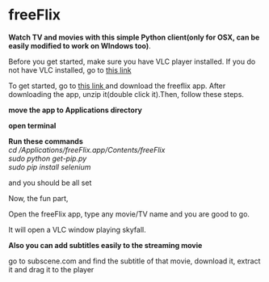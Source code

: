 # freeFlix
<b>Watch TV and movies with this simple Python client(only for OSX, can be easily modified to work on WIndows too)</b>. <br>

Before you get started, make sure you have VLC player installed. If you do not have VLC installed, go to <a href = "https://www.videolan.org/vlc/download-macosx.html"> this link </a>

To get started, go to <a href = "https://drive.google.com/file/d/0B6QHJLUExD-oRURDcWIxSk5GbzQ/view?usp=sharing" > this link </a> and download the freeflix app. After downloading the app, unzip it(double click it).Then, follow these steps. <br>

<b>move the app to Applications directory </b><br>

<b>open terminal  </b><br>

<b>Run these commands </b> <br>
<i> cd /Applications/freeFlix.app/Contents/freeFlix </i><br>
<i> sudo python get-pip.py </i><br>
 <i> sudo pip install selenium </i><br>

and you should be all set

Now, the fun part,

Open the freeFlix app, type any movie/TV name and you are good to go.

It will open a VLC window playing skyfall.

<b> Also you can add subtitles easily to the streaming movie </b>

go to subscene.com and find the subtitle of that movie, download it, extract it and drag it to the player
